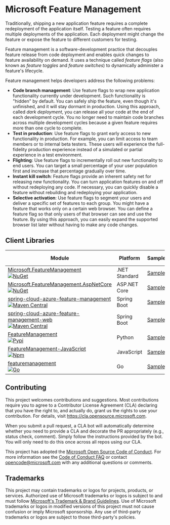 # Microsoft Feature Management

Traditionally, shipping a new application feature requires a complete redeployment of the application itself. Testing a feature often requires multiple deployments of the application. Each deployment might change the feature or expose the feature to different customers for testing.  

Feature management is a software-development practice that decouples feature release from code deployment and enables quick changes to feature availability on demand. It uses a technique called *feature flags* (also known as *feature toggles* and *feature switches*) to dynamically administer a feature's lifecycle.

Feature management helps developers address the following problems:

* **Code branch management**: Use feature flags to wrap new application functionality currently under development. Such functionality is "hidden" by default. You can safely ship the feature, even though it's unfinished, and it will stay dormant in production. Using this approach, called *dark deployment*, you can release all your code at the end of each development cycle. You no longer need to maintain code branches across multiple development cycles because a given feature requires more than one cycle to complete.
* **Test in production**: Use feature flags to grant early access to new functionality in production. For example, you can limit access to team members or to internal beta testers. These users will experience the full-fidelity production experience instead of a simulated or partial experience in a test environment.
* **Flighting**: Use feature flags to incrementally roll out new functionality to end users. You can target a small percentage of your user population first and increase that percentage gradually over time.
* **Instant kill switch**: Feature flags provide an inherent safety net for releasing new functionality. You can turn application features on and off without redeploying any code. If necessary, you can quickly disable a feature without rebuilding and redeploying your application.
* **Selective activation**: Use feature flags to segment your users and deliver a specific set of features to each group. You might have a feature that works only on a certain web browser. You can define a feature flag so that only users of that browser can see and use the feature. By using this approach, you can easily expand the supported browser list later without having to make any code changes.

## Client Libraries

Module | Platform | Sample | Release Notes
------ | -------- | ------ | -------------
[Microsoft.FeatureManagement](https://github.com/microsoft/FeatureManagement-Dotnet)<br/>[![NuGet](https://img.shields.io/nuget/v/Microsoft.FeatureManagement.svg?color=blue)](https://www.nuget.org/packages/Microsoft.FeatureManagement)| .NET Standard | [Sample](https://github.com/microsoft/FeatureManagement-Dotnet/tree/main/examples) | [Release Notes](https://github.com/Azure/AppConfiguration/blob/main/releaseNotes/Microsoft.Featuremanagement.md)
[Microsoft.FeatureManagement.AspNetCore](https://github.com/microsoft/FeatureManagement-Dotnet)<br/>[![NuGet](https://img.shields.io/nuget/v/Microsoft.FeatureManagement.AspNetCore.svg?color=blue)](https://www.nuget.org/packages/Microsoft.FeatureManagement.AspNetCore) | ASP&#46;NET Core | [Sample](https://github.com/microsoft/FeatureManagement-Dotnet/tree/main/examples) | [Release Notes](https://github.com/Azure/AppConfiguration/blob/main/releaseNotes/Microsoft.Featuremanagement.md)
[spring-cloud-azure-feature-management](https://github.com/Azure/azure-sdk-for-java/tree/main/sdk/spring/spring-cloud-azure-feature-management)<br/>[![Maven Central](https://img.shields.io/maven-central/v/com.azure.spring/spring-cloud-azure-feature-management.svg?color=blue)](https://search.maven.org/artifact/com.azure.spring/spring-cloud-azure-feature-management) | Spring Boot | [Sample](https://github.com/Azure-Samples/azure-spring-boot-samples/tree/main/appconfiguration/spring-cloud-azure-feature-management/spring-cloud-azure-feature-management-sample) | [Release Notes](https://github.com/Azure/AppConfiguration/blob/main/releaseNotes/SpringCloudAzureFeatureManagement.md)
[spring-cloud-azure-feature-management-web](https://github.com/Azure/azure-sdk-for-java/tree/main/sdk/spring/spring-cloud-azure-feature-management-web)<br/>[![Maven Central](https://img.shields.io/maven-central/v/com.azure.spring/spring-cloud-azure-feature-management-web.svg?color=blue)](https://search.maven.org/artifact/com.azure.spring/spring-cloud-azure-feature-management-web) | Spring Boot | [Sample](https://github.com/Azure-Samples/azure-spring-boot-samples/tree/main/appconfiguration/spring-cloud-azure-feature-management-web/spring-cloud-azure-feature-management-web-sample) | [Release Notes](https://github.com/Azure/AppConfiguration/blob/main/releaseNotes/SpringCloudAzureFeatureManagement.md)
[FeatureManagement](https://github.com/microsoft/FeatureManagement-Python)<br/>[![Pypi](https://img.shields.io/pypi/v/FeatureManagement?color=blue)](https://pypi.org/project/FeatureManagement/)| Python | [Sample](https://github.com/microsoft/FeatureManagement-Python/tree/main/samples) | [Release Notes](https://github.com/Azure/AppConfiguration/blob/main/releaseNotes/PythonFeatureManagement.md)
[FeatureManagement-JavaScript](https://github.com/microsoft/FeatureManagement-JavaScript)<br/>[![Npm](https://img.shields.io/npm/v/%40microsoft%2Ffeature-management?color=blue)](https://www.npmjs.com/package/@microsoft/feature-management)| JavaScript | [Sample](https://github.com/microsoft/FeatureManagement-JavaScript) | [Release Notes](https://github.com/Azure/AppConfiguration/blob/main/releaseNotes/)
[featuremanagement](https://github.com/microsoft/FeatureManagement-Go)<br/>[![Go](https://pkg.go.dev/badge/github.com/microsoft/Featuremanagement-Go/featuremanagement?status.svg)](https://pkg.go.dev/github.com/microsoft/Featuremanagement-Go/featuremanagement) | Go | [Sample](https://github.com/microsoft/FeatureManagement-Go/tree/main/example) | [Release Notes](https://github.com/Azure/AppConfiguration/blob/main/releaseNotes/GoFeatureManagement.md)

## Contributing

This project welcomes contributions and suggestions.  Most contributions require you to agree to a
Contributor License Agreement (CLA) declaring that you have the right to, and actually do, grant us
the rights to use your contribution. For details, visit https://cla.opensource.microsoft.com.

When you submit a pull request, a CLA bot will automatically determine whether you need to provide
a CLA and decorate the PR appropriately (e.g., status check, comment). Simply follow the instructions
provided by the bot. You will only need to do this once across all repos using our CLA.

This project has adopted the [Microsoft Open Source Code of Conduct](https://opensource.microsoft.com/codeofconduct/).
For more information see the [Code of Conduct FAQ](https://opensource.microsoft.com/codeofconduct/faq/) or
contact [opencode@microsoft.com](mailto:opencode@microsoft.com) with any additional questions or comments.

## Trademarks

This project may contain trademarks or logos for projects, products, or services. Authorized use of Microsoft 
trademarks or logos is subject to and must follow 
[Microsoft's Trademark & Brand Guidelines](https://www.microsoft.com/en-us/legal/intellectualproperty/trademarks/usage/general).
Use of Microsoft trademarks or logos in modified versions of this project must not cause confusion or imply Microsoft sponsorship.
Any use of third-party trademarks or logos are subject to those third-party's policies.
